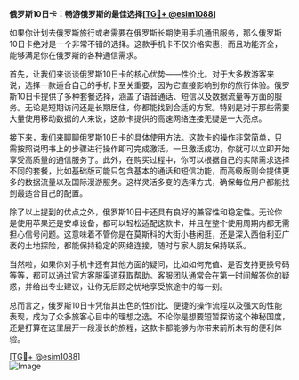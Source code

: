 **俄罗斯10日卡：畅游俄罗斯的最佳选择[[TG💪+ @esim1088](https://t.me/s/esim1088)]**

如果你计划去俄罗斯旅行或者需要在俄罗斯长期使用手机通讯服务，那么俄罗斯10日卡绝对是一个非常不错的选择。这款手机卡不仅价格实惠，而且功能齐全，能够满足你在俄罗斯的各种通信需求。

首先，让我们来谈谈俄罗斯10日卡的核心优势——性价比。对于大多数游客来说，选择一款适合自己的手机卡至关重要，因为它直接影响到你的旅行体验。俄罗斯10日卡提供了多种套餐选择，涵盖了语音通话、短信以及数据流量等方面的服务。无论是短期访问还是长期居住，你都能找到合适的方案。特别是对于那些需要大量使用移动数据的人来说，这款卡提供的高速网络连接无疑是一大亮点。

接下来，我们来聊聊俄罗斯10日卡的具体使用方法。这款卡的操作非常简单，只需按照说明书上的步骤进行操作即可完成激活。一旦激活成功，你就可以立即开始享受高质量的通信服务了。此外，在购买过程中，你可以根据自己的实际需求选择不同的套餐，比如基础版可能只包含基本的通话和短信功能，而高级版则会提供更多的数据流量以及国际漫游服务。这样灵活多变的选择方式，确保每位用户都能找到最适合自己的配置。

除了以上提到的优点之外，俄罗斯10日卡还具有良好的兼容性和稳定性。无论你是使用苹果还是安卓设备，都可以轻松适配这款卡，并且在整个使用周期内都无需担心信号问题。这意味着不管你是在莫斯科的大街小巷闲逛，还是深入西伯利亚广袤的土地探险，都能保持稳定的网络连接，随时与家人朋友保持联系。

当然啦，如果你对手机卡还有其他方面的疑问，比如如何充值、是否支持更换号码等等，都可以通过官方客服渠道获取帮助。客服团队通常会在第一时间解答你的疑惑，并给出专业建议，让你无后顾之忧地享受旅途中的每一刻。

总而言之，俄罗斯10日卡凭借其出色的性价比、便捷的操作流程以及强大的性能表现，成为了众多旅客心目中的理想之选。不论你是想要短暂探访这个神秘国度，还是打算在这里展开一段漫长的旅程，这款卡都能够为你带来前所未有的便利体验。

[[TG💪+ @esim1088](https://t.me/s/esim1088)]  
![Image](https://i.postimg.cc/4NQfJmqS/Snipaste-2025-05-13-00-14-12.png)